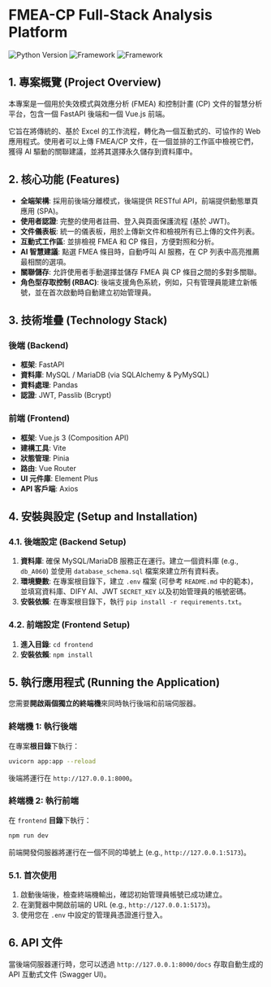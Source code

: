 # FMEA-CP Full-Stack Analysis Platform

![Python Version](https://img.shields.io/badge/python-3.10+-blue.svg)
![Framework](https://img.shields.io/badge/Backend-FastAPI-green.svg)
![Framework](https://img.shields.io/badge/Frontend-Vue.js-blue.svg)

## 1. 專案概覽 (Project Overview)

本專案是一個用於失效模式與效應分析 (FMEA) 和控制計畫 (CP) 文件的智慧分析平台，包含一個 FastAPI 後端和一個 Vue.js 前端。

它旨在將傳統的、基於 Excel 的工作流程，轉化為一個互動式的、可協作的 Web 應用程式。使用者可以上傳 FMEA/CP 文件，在一個並排的工作區中檢視它們，獲得 AI 驅動的關聯建議，並將其選擇永久儲存到資料庫中。

## 2. 核心功能 (Features)

- **全端架構**: 採用前後端分離模式，後端提供 RESTful API，前端提供動態單頁應用 (SPA)。
- **使用者認證**: 完整的使用者註冊、登入與頁面保護流程 (基於 JWT)。
- **文件儀表板**: 統一的儀表板，用於上傳新文件和檢視所有已上傳的文件列表。
- **互動式工作區**: 並排檢視 FMEA 和 CP 條目，方便對照和分析。
- **AI 智慧建議**: 點選 FMEA 條目時，自動呼叫 AI 服務，在 CP 列表中高亮推薦最相關的選項。
- **關聯儲存**: 允許使用者手動選擇並儲存 FMEA 與 CP 條目之間的多對多關聯。
- **角色型存取控制 (RBAC)**: 後端支援角色系統，例如，只有管理員能建立新帳號，並在首次啟動時自動建立初始管理員。

## 3. 技術堆疊 (Technology Stack)

### 後端 (Backend)
- **框架**: FastAPI
- **資料庫**: MySQL / MariaDB (via SQLAlchemy & PyMySQL)
- **資料處理**: Pandas
- **認證**: JWT, Passlib (Bcrypt)

### 前端 (Frontend)
- **框架**: Vue.js 3 (Composition API)
- **建構工具**: Vite
- **狀態管理**: Pinia
- **路由**: Vue Router
- **UI 元件庫**: Element Plus
- **API 客戶端**: Axios

## 4. 安裝與設定 (Setup and Installation)

### 4.1. 後端設定 (Backend Setup)

1.  **資料庫**: 確保 MySQL/MariaDB 服務正在運行。建立一個資料庫 (e.g., `db_A060`) 並使用 `database_schema.sql` 檔案來建立所有資料表。
2.  **環境變數**: 在專案根目錄下，建立 `.env` 檔案 (可參考 `README.md` 中的範本)，並填寫資料庫、DIFY AI、JWT `SECRET_KEY` 以及初始管理員的帳號密碼。
3.  **安裝依賴**: 在專案根目錄下，執行 `pip install -r requirements.txt`。

### 4.2. 前端設定 (Frontend Setup)

1.  **進入目錄**: `cd frontend`
2.  **安裝依賴**: `npm install`

## 5. 執行應用程式 (Running the Application)

您需要**開啟兩個獨立的終端機**來同時執行後端和前端伺服器。

### 終端機 1: 執行後端
在專案**根目錄**下執行：
```bash
uvicorn app:app --reload
```
後端將運行在 `http://127.0.0.1:8000`。

### 終端機 2: 執行前端
在 `frontend` **目錄**下執行：
```bash
npm run dev
```
前端開發伺服器將運行在一個不同的埠號上 (e.g., `http://127.0.0.1:5173`)。

### 5.1. 首次使用

1.  啟動後端後，檢查終端機輸出，確認初始管理員帳號已成功建立。
2.  在瀏覽器中開啟前端的 URL (e.g., `http://127.0.0.1:5173`)。
3.  使用您在 `.env` 中設定的管理員憑證進行登入。

## 6. API 文件

當後端伺服器運行時，您可以透過 `http://127.0.0.1:8000/docs` 存取自動生成的 API 互動式文件 (Swagger UI)。
